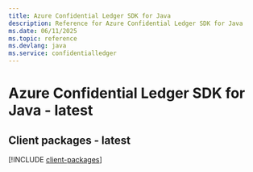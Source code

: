 ```yaml
---
title: Azure Confidential Ledger SDK for Java
description: Reference for Azure Confidential Ledger SDK for Java
ms.date: 06/11/2025
ms.topic: reference
ms.devlang: java
ms.service: confidentialledger
---
```

# Azure Confidential Ledger SDK for Java - latest

## Client packages - latest
[!INCLUDE [client-packages](confidential-ledger-client-index.md)]